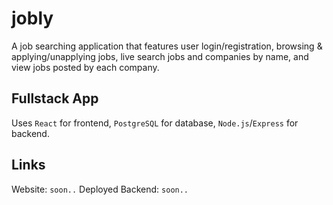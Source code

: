 # jobly

A job searching application that features user login/registration, browsing & applying/unapplying jobs, live search jobs and companies by name, and view jobs posted by each company.

## Fullstack App

Uses `React` for frontend, `PostgreSQL` for database, `Node.js`/`Express` for backend.

## Links

Website: `soon..`
Deployed Backend: `soon..`
